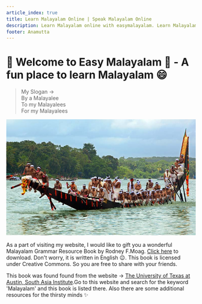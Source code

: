 ```yaml
---
article_index: true
title: Learn Malayalam Online | Speak Malayalam Online 
description: Learn Malayalam online with easymalayalam. Learn Malayalam easily. Start to speak Malayalam with me on italki. Speaking Malayalam will help you improve your speaking skills at a faster rate. This page contains Malayalam podcasts, instagram pages, Quizzes, etc. Learning Malayalam from a native speaker is the best thing to do because he/she can tell you all about the culture, Kerala, slangs, swearing words, almost everything. 
footer: Anamutta
---
```


# :palm_tree: Welcome to Easy Malayalam :palm_tree: - A fun place to learn Malayalam :smile:

> My Slogan ->  
> By a Malayalee  
> To my Malayalees  
> For my Malayalees

![Vallamkali](./imgs/vallamkali.jpg)

As a part of visiting my website, I would like to gift you a wonderful Malayalam Grammar Resource Book by Rodney F.Moag. [Click here](https://drive.google.com/file/d/1N7RSPlHCxUV2E2an1NxrLcfpZtOBGTc8/view) to download. Don't worry, it is written in English :wink:. This book is licensed under Creative Commons. So you are free to share with your friends.

This book was found found from the website -> [The University of Texas at Austin, South Asia Institute](https://liberalarts.utexas.edu/southasia/index.php).Go to this website and search for the keyword 'Malayalam' and this book is listed there. Also there are some additional resources for the thirsty minds :sparkles:

<Adsense />
<ArticleIndex />
<Footer />
